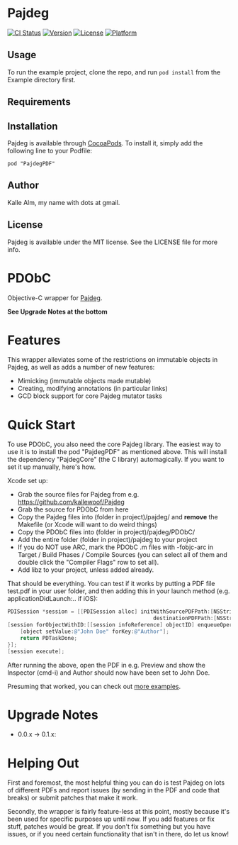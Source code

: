 # Pajdeg

[![CI Status](http://img.shields.io/travis/kallewoof/PDObC.svg?style=flat)](https://travis-ci.org/kallewoof/PDObC)
[![Version](https://img.shields.io/cocoapods/v/PajdegPDF.svg?style=flat)](http://cocoadocs.org/docsets/PajdegPDF)
[![License](https://img.shields.io/cocoapods/l/PajdegPDF.svg?style=flat)](http://cocoadocs.org/docsets/PajdegPDF)
[![Platform](https://img.shields.io/cocoapods/p/PajdegPDF.svg?style=flat)](http://cocoadocs.org/docsets/PajdegPDF)

## Usage

To run the example project, clone the repo, and run `pod install` from the Example directory first.

## Requirements

## Installation

Pajdeg is available through [CocoaPods](http://cocoapods.org). To install
it, simply add the following line to your Podfile:

    pod "PajdegPDF"

## Author

Kalle Alm, my name with dots at gmail.

## License

Pajdeg is available under the MIT license. See the LICENSE file for more info.

PDObC
=====

Objective-C wrapper for [Pajdeg](https://github.com/kallewoof/Pajdeg).

**See Upgrade Notes at the bottom**

Features
========

This wrapper alleviates some of the restrictions on immutable objects in Pajdeg, as well as 
adds a number of new features:

- Mimicking (immutable objects made mutable)
- Creating, modifying annotations (in particular links)
- GCD block support for core Pajdeg mutator tasks

Quick Start
===========

To use PDObC, you also need the core Pajdeg library. The easiest way to use it is to install the pod "PajdegPDF" as mentioned above. This will install the dependency "PajdegCore" (the C library) automagically. If you want to set it up manually, here's how. 

Xcode set up:

- Grab the source files for Pajdeg from e.g. https://github.com/kallewoof/Pajdeg
- Grab the source for PDObC from here
- Copy the Pajdeg files into (folder in project)/pajdeg/ and **remove** the Makefile (or Xcode will want to do weird things)
- Copy the PDObC files into (folder in project)/pajdeg/PDObC/
- Add the entire folder (folder in project)/pajdeg to your project
- If you do NOT use ARC, mark the PDObC .m files with -fobjc-arc in Target / Build Phases / Compile Sources (you can select all of them and double click the "Compiler Flags" row to set all).
- Add libz to your project, unless added already.

That should be everything. You can test if it works by putting a PDF file test.pdf in your user folder, and then adding this in your launch method (e.g. applicationDidLaunch:.. if iOS):

```objective-c
PDISession *session = [[PDISession alloc] initWithSourcePDFPath:[NSString stringWithFormat:@"/Users/%@/test.pdf", NSUserName()] 
                                              destinationPDFPath:[NSString stringWithFormat:@"/Users/%@/out.pdf", NSUserName()]];
[session forObjectWithID:[[session infoReference] objectID] enqueueOperation:^PDTaskResult(PDISession *session, PDIObject *object) {
    [object setValue:@"John Doe" forKey:@"Author"];
    return PDTaskDone;
}];
[session execute];
```

After running the above, open the PDF in e.g. Preview and show the Inspector (cmd-i) and Author should now have been set to John Doe.

Presuming that worked, you can check out [more examples](https://github.com/AlacritySoftware/PDObC/wiki/Examples).

Upgrade Notes
=============

- 0.0.x → 0.1.x:

Helping Out
===========

First and foremost, the most helpful thing you can do is test Pajdeg on lots of different PDFs and report issues (by sending in the PDF and code that breaks) or submit patches that make it work.

Secondly, the wrapper is fairly feature-less at this point, mostly because it's been used for specific purposes up until now. If you add features or fix stuff, patches would be great. If you don't fix something but you have issues, or if you need certain functionality that isn't in there, do let us know!
